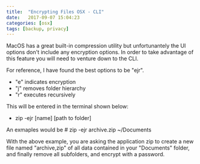 ```yaml
---
title:  "Encrypting Files OSX - CLI"
date:   2017-09-07 15:04:23
categories: [osx]
tags: [backup, privacy]
---
```

MacOS has a great built-in compression utility but unfortunantely the UI options don't include any encryption options.  In 
order to take advantage of this feature you will need to venture down to the CLI.

For reference, I have found the best options to be "ejr".
* "e" indicates encryption
* "j" removes folder hierarchy
* "r" executes recursively

This will be entered in the terminal shown below:
* zip -ejr [name] [path to folder]

An exmaples would be # zip -ejr archive.zip ~/Documents

With the above example, you are asking the application zip to create a new file named "archive,zip" of all data contained in
your "Documents" folder, and finally remove all subfolders, and encrypt with a password.
